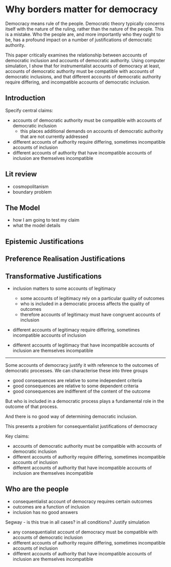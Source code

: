 
# Why borders matter for democracy

Democracy means rule of the people.  Democratic theory typically concerns itself with the nature of the ruling, rather than the nature of the people.  This is a mistake.  Who the people are, and more importantly who they ought to be, has a profound impact on a number of justifications of democratic authority.

This paper critically examines the relationship between accounts of democratic inclusion and accounts of democratic authority. Using computer simulation, I show that for instrumentalist accounts of democracy at least, accounts of democratic authority must be compatible with accounts of democratic inclusions, and that different accounts of democratic authority require differing, and incompatible accounts of democratic inclusion.


## Introduction

Specify central claims:

- accounts of democratic authority must be compatible with accounts of democratic inclusion
  - this places additional demands on accounts of democratic authority that are not currently addressed
- different accounts of authority require differing, sometimes incompatible accounts of inclusion
- different accounts of authority that have incompatible accounts of inclusion are themselves incompatible



## Lit review

- cosmopolitanism
- boundary problem


## The Model

- how I am going to test my claim
- what the model details


## Epistemic Justifications


## Preference Realisation Justifications


## Transformative Justifications


- inclusion matters to some accounts of legitimacy
  - some accounts of legitimacy rely on a particular quality of outcomes
  - who is included in a democratic process affects the quality of outcomes
  - therefore accounts of legitimacy must have congruent accounts of inclusion

- different accounts of legitimacy require differing, sometimes incompatible accounts of inclusion

- different accounts of legitimacy that have incompatible accounts of inclusion are themselves incompatible


---

Some accounts of democracy justify it with reference to the outcomes of democratic processes.  We can characterise these into three groups

  - good consequences are relative to some independent criteria
  - good consequences are relative to some dependent criteria
  - good consequences are indifferent of the content of the outcome

But who is included in a democratic process plays a fundamental role in the outcome of that process.

And there is no good way of determining democratic inclusion.

This presents a problem for consequentialist justifications of democracy

Key claims:

  - accounts of democratic authority must be compatible with accounts of democratic inclusion
  - different accounts of authority require differing, sometimes incompatible accounts of inclusion
  - different accounts of authority that have incompatible accounts of inclusion are themselves incompatible

## Who are the people

- consequentialist account of democracy requires certain outcomes
- outcomes are a function of inclusion
- inclusion has no good answers

Segway - is this true in all cases? in all conditions? Justify simulation

- any consequentialist account of democracy must be compatible with accounts of democratic inclusion 
- different accounts of authority require differing, sometimes incompatible accounts of inclusion
- different accounts of authority that have incompatible accounts of inclusion are themselves incompatible

